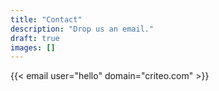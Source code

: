 ```yaml
---
title: "Contact"
description: "Drop us an email."
draft: true
images: []
---
```


{{< email user="hello" domain="criteo.com" >}}
